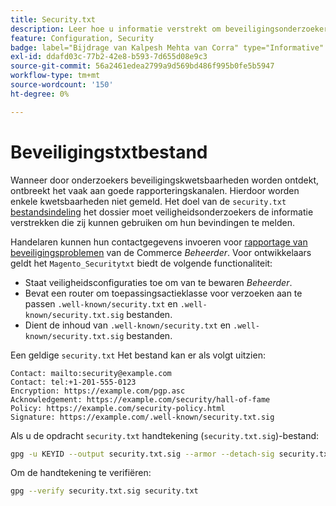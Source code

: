 ```yaml
---
title: Security.txt
description: Leer hoe u informatie verstrekt om beveiligingsonderzoekers te helpen kwetsbaarheden te melden.
feature: Configuration, Security
badge: label="Bijdrage van Kalpesh Mehta van Corra" type="Informative" url="https://solutionpartners.adobe.com/s/directory/detail/corra" tooltip="Kalpesh Mehta"
exl-id: ddafd03c-77b2-42e8-b593-7d655d08e9c3
source-git-commit: 56a2461edea2799a9d569bd486f995b0fe5b5947
workflow-type: tm+mt
source-wordcount: '150'
ht-degree: 0%

---
```


# Beveiligingstxtbestand

Wanneer door onderzoekers beveiligingskwetsbaarheden worden ontdekt, ontbreekt het vaak aan goede rapporteringskanalen. Hierdoor worden enkele kwetsbaarheden niet gemeld. Het doel van de `security.txt` [bestandsindeling](https://datatracker.ietf.org/doc/html/draft-foudil-securitytxt-09) het dossier moet veiligheidsonderzoekers de informatie verstrekken die zij kunnen gebruiken om hun bevindingen te melden.

Handelaren kunnen hun contactgegevens invoeren voor [rapportage van beveiligingsproblemen](https://docs.magento.com/user-guide/stores/security-issue-reporting.html) van de Commerce _Beheerder_. Voor ontwikkelaars geldt het `Magento_Securitytxt` biedt de volgende functionaliteit:

- Staat veiligheidsconfiguraties toe om van te bewaren _Beheerder_.
- Bevat een router om toepassingsactieklasse voor verzoeken aan te passen `.well-known/security.txt` en `.well-known/security.txt.sig` bestanden.
- Dient de inhoud van `.well-known/security.txt` en `.well-known/security.txt.sig` bestanden.

Een geldige `security.txt` Het bestand kan er als volgt uitzien:

```text
Contact: mailto:security@example.com
Contact: tel:+1-201-555-0123
Encryption: https://example.com/pgp.asc
Acknowledgement: https://example.com/security/hall-of-fame
Policy: https://example.com/security-policy.html
Signature: https://example.com/.well-known/security.txt.sig
```

Als u de opdracht `security.txt` handtekening (`security.txt.sig`)-bestand:

```bash
gpg -u KEYID --output security.txt.sig --armor --detach-sig security.txt
```

Om de handtekening te verifiëren:

```bash
gpg --verify security.txt.sig security.txt
```
